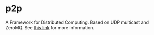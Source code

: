 # p2p
A Framework for Distributed Computing. Based on UDP multicast and ZeroMQ. See [this link](http://zguide.zeromq.org/php:chapter8) for more information.
